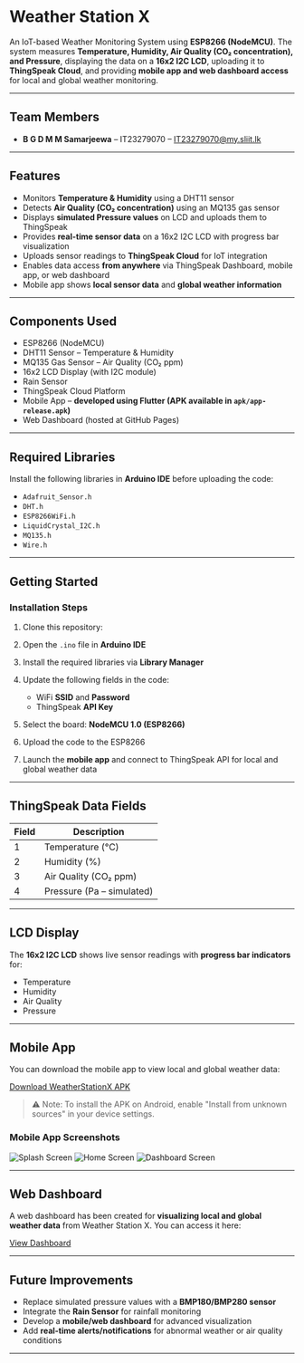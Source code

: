 
# Weather Station X

An IoT-based Weather Monitoring System using **ESP8266 (NodeMCU)**.
The system measures **Temperature, Humidity, Air Quality (CO₂ concentration), and Pressure**, displaying the data on a **16x2 I2C LCD**, uploading it to **ThingSpeak Cloud**, and providing **mobile app and web dashboard access** for local and global weather monitoring.

---

## Team Members

* **B G D M M Samarjeewa** – IT23279070 – [IT23279070@my.sliit.lk](mailto:IT23279070@my.sliit.lk)

---

## Features

* Monitors **Temperature & Humidity** using a DHT11 sensor
* Detects **Air Quality (CO₂ concentration)** using an MQ135 gas sensor
* Displays **simulated Pressure values** on LCD and uploads them to ThingSpeak
* Provides **real-time sensor data** on a 16x2 I2C LCD with progress bar visualization
* Uploads sensor readings to **ThingSpeak Cloud** for IoT integration
* Enables data access **from anywhere** via ThingSpeak Dashboard, mobile app, or web dashboard
* Mobile app shows **local sensor data** and **global weather information**

---

## Components Used

* ESP8266 (NodeMCU)
* DHT11 Sensor – Temperature & Humidity
* MQ135 Gas Sensor – Air Quality (CO₂ ppm)
* 16x2 LCD Display (with I2C module)
* Rain Sensor
* ThingSpeak Cloud Platform
* Mobile App – **developed using Flutter (APK available in `apk/app-release.apk`)**
* Web Dashboard (hosted at GitHub Pages)

---

## Required Libraries

Install the following libraries in **Arduino IDE** before uploading the code:

* `Adafruit_Sensor.h`
* `DHT.h`
* `ESP8266WiFi.h`
* `LiquidCrystal_I2C.h`
* `MQ135.h`
* `Wire.h`

---

## Getting Started

### Installation Steps

1. Clone this repository:
2. Open the `.ino` file in **Arduino IDE**
3. Install the required libraries via **Library Manager**
4. Update the following fields in the code:

   * WiFi **SSID** and **Password**
   * ThingSpeak **API Key**
5. Select the board: **NodeMCU 1.0 (ESP8266)**
6. Upload the code to the ESP8266
7. Launch the **mobile app** and connect to ThingSpeak API for local and global weather data

---

## ThingSpeak Data Fields

| Field | Description               |
| ----- | ------------------------- |
| 1     | Temperature (°C)          |
| 2     | Humidity (%)              |
| 3     | Air Quality (CO₂ ppm)     |
| 4     | Pressure (Pa – simulated) |

---

## LCD Display

The **16x2 I2C LCD** shows live sensor readings with **progress bar indicators** for:

* Temperature
* Humidity
* Air Quality
* Pressure

---

## Mobile App

You can download the mobile app to view local and global weather data:

[Download WeatherStationX APK](apk/app-release.apk)

> ⚠️ Note: To install the APK on Android, enable "Install from unknown sources" in your device settings.

### Mobile App Screenshots

![Splash Screen](images/splashscreen.jpeg)
![Home Screen](images/Home%20Screen.jpeg)
![Dashboard Screen](images/Dashboard.jpeg)

---

## Web Dashboard

A web dashboard has been created for **visualizing local and global weather data** from Weather Station X.
You can access it here:

[View Dashboard](https://mehan02.github.io)

---

## Future Improvements

* Replace simulated pressure values with a **BMP180/BMP280 sensor**
* Integrate the **Rain Sensor** for rainfall monitoring
* Develop a **mobile/web dashboard** for advanced visualization
* Add **real-time alerts/notifications** for abnormal weather or air quality conditions

---

